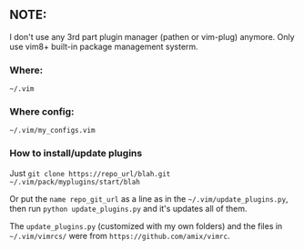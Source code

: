 ## NOTE: 
I don't use any 3rd part plugin manager (pathen or vim-plug) anymore. Only use vim8+ built-in package management systerm.
### Where: 
  `~/.vim`
### Where config:
  `~/.vim/my_configs.vim`

### How to install/update plugins
Just 
  `git clone https://repo_url/blah.git ~/.vim/pack/myplugins/start/blah`

Or put the `name repo_git_url` as a line as in the `~/.vim/update_plugins.py`, then run
`python update_plugins.py` and it's updates all of them. 

The `update_plugins.py` (customized with my own folders)  and the files in `~/.vim/vimrcs/` were from `https://github.com/amix/vimrc`.  
